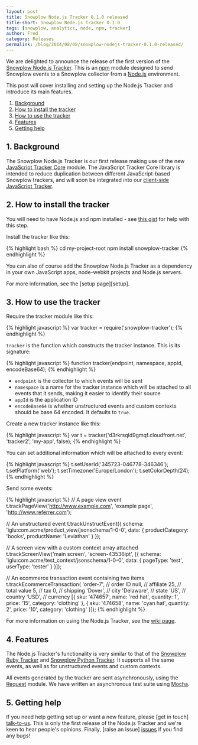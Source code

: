 ```yaml
---
layout: post
title: Snowplow Node.js Tracker 0.1.0 released
title-short: Snowplow Node.js Tracker 0.1.0
tags: [snowplow, analytics, node, npm, tracker]
author: Fred
category: Releases
permalink: /blog/2014/08/08/snowplow-nodejs-tracker-0.1.0-released/
---
```


We are delighted to announce the release of the first version of the [Snowplow Node.js Tracker][repo]. This is an [npm][npm] module designed to send Snowplow events to a Snowplow collector from a [Node.js][node-js] environment.

This post will cover installing and setting up the Node.js Tracker and introduce its main features.

1. [Background](#background)
2. [How to install the tracker](#install)
3. [How to use the tracker](#usage)
4. [Features](#features)
5. [Getting help](#help)

<!--more-->

<div class="html">
<h2><a name="background">1. Background</a></h2>
</div>

The Snowplow Node.js Tracker is our first release making use of the new [JavaScript Tracker Core][tracker-core] module. The JavaScript Tracker Core library is intended to reduce duplication between different JavaScript-based Snowplow trackers, and will soon be integrated into our [client-side JavaScript Tracker][client-tracker].

<div class="html">
<h2><a name="install">2. How to install the tracker</a></h2>
</div>

You will need to have Node.js and npm installed - see [this gist][gist] for help with this step.

Install the tracker like this:

{% highlight bash %}
cd my-project-root
npm install snowplow-tracker
{% endhighlight %}

You can also of course add the Snowplow Node.js Tracker as a dependency in your own JavaScript apps, node-webkit projects and Node.js servers.

For more information, see the [setup page][setup].

<div class="html">
<h2><a name="usage">3. How to use the tracker</a></h2>
</div>

Require the tracker module like this:

{% highlight javascript %}
var tracker = require('snowplow-tracker');
{% endhighlight %}

`tracker` is the function which constructs the tracker instance. This is its signature:

{% highlight javascript %}
function tracker(endpoint, namespace, appId, encodeBase64);
{% endhighlight %}

* `endpoint` is the collector to which events will be sent
* `namespace` is a name for the tracker instance which will be attached to all events that it sends, making it easier to identify their source
* `appId` is the application ID
* `encodeBase64` is whether unstructured events and custom contexts should be base 64 encoded. It defaults to `true`.

Create a new tracker instance like this:

{% highlight javascript %}
var t = tracker('d3rkrsqld9gmqf.cloudfront.net', 'tracker2', 'my-app', false);
{% endhighlight %}

You can set additional information which will be attached to every event:

{% highlight javascript %}
t.setUserId('345723-046778-346346');
t.setPlatform('web');
t.setTimezone('Europe/London');
t.setColorDepth(24);
{% endhighlight %}

Send some events:

{% highlight javascript %}
// A page view event
t.trackPageView('http://www.example.com', 'example page', 'http://www.referrer.com');

// An unstructured event
t.trackUnstructEvent({
	schema: 'iglu:com.acme/product_view/jsonschema/1-0-0',
	data: {
		productCategory: 'books',
		productName: 'Leviathan'
	}
});

// A screen view with a custom context array attached
t.trackScreenView('main screen', 'screen-43536ipt', [{
	schema: 'iglu:com.acme/test_context/jsonschema/1-0-0',
	data: {
		pageType: 'test',
		userType: 'tester'
	}
}]);

// An ecommerce transaction event containing two items
t.trackEcommerceTransaction(
	'order-7',   // order ID
	null,        // affiliate
	25,          // total value
	5,           // tax
	0,           // shipping
	'Dover',     // city
	'Delaware',  // state
	'US',        // country
	'USD',       // currency
	[{
		sku: '474657',
		name: 'red hat',
		quantity: 1',
		price: '15',
		category: 'clothing'
	},
	{
		sku: '474658',
		name: 'cyan hat',
		quantity: 2',
		price: '10',
		category: 'clothing'
	}]);
{% endhighlight %}

For more information on using the Node.js Tracker, see the [wiki page][wiki].

<div class="html">
<h2><a name="features">4. Features</a></h2>
</div>

The Node.js Tracker's functionality is very similar to that of the [Snowplow Ruby Tracker][ruby-tracker] and [Snowplow Python Tracker][python-tracker]. It supports all the same events, as well as for unstructured events and custom contexts.

All events generated by the tracker are sent asynchronously, using the [Request][request] module. We have written an asynchronous test suite using [Mocha][mocha].

<div class="html">
<h2><a name="help">5. Getting help</a></h2>
</div>

If you need help getting set up or want a new feature, please [get in touch] [talk-to-us]. This is only the first release of the Node.js Tracker and we're keen to hear people's opinions. Finally, [raise an issue] [issues] if you find any bugs!

[repo]: https://github.com/snowplow/snowplow-nodejs-tracker
[tracker-core]: https://github.com/snowplow/snowplow-javascript-tracker/tree/master/core
[client-tracker]: https://github.com/snowplow/snowplow-javascript-tracker
[ruby-tracker]: https://github.com/snowplow/snowplow-ruby-tracker
[python-tracker]: https://github.com/snowplow/snowplow-python-tracker
[npm]: https://www.npmjs.org/
[node-js]: http://nodejs.org/
[gist]: https://gist.github.com/isaacs/579814
[request]: https://github.com/mikeal/request
[mocha]: http://visionmedia.github.io/mocha/
[wiki]:  https://github.com/snowplow/snowplow/wiki/Node.js-tracker-setup
[wiki]:  https://github.com/snowplow/snowplow/wiki/Node.js-Tracker
[talk-to-us]: https://github.com/snowplow/snowplow/wiki/Talk-to-us
[issues]: https://github.com/snowplow/snowplow-nodejs-tracker/issues
